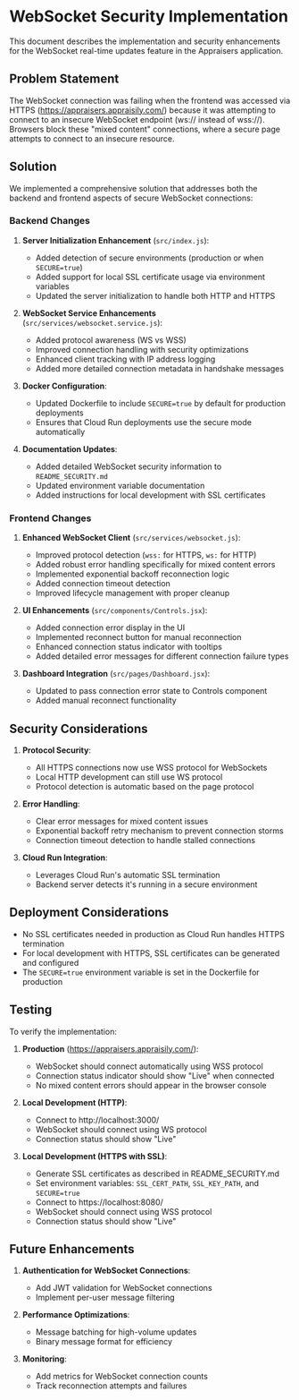 # WebSocket Security Implementation

This document describes the implementation and security enhancements for the WebSocket real-time updates feature in the Appraisers application.

## Problem Statement

The WebSocket connection was failing when the frontend was accessed via HTTPS (https://appraisers.appraisily.com/) because it was attempting to connect to an insecure WebSocket endpoint (ws:// instead of wss://). Browsers block these "mixed content" connections, where a secure page attempts to connect to an insecure resource.

## Solution

We implemented a comprehensive solution that addresses both the backend and frontend aspects of secure WebSocket connections:

### Backend Changes

1. **Server Initialization Enhancement** (`src/index.js`):
   - Added detection of secure environments (production or when `SECURE=true`)
   - Added support for local SSL certificate usage via environment variables
   - Updated the server initialization to handle both HTTP and HTTPS

2. **WebSocket Service Enhancements** (`src/services/websocket.service.js`):
   - Added protocol awareness (WS vs WSS)
   - Improved connection handling with security optimizations
   - Enhanced client tracking with IP address logging
   - Added more detailed connection metadata in handshake messages

3. **Docker Configuration**:
   - Updated Dockerfile to include `SECURE=true` by default for production deployments
   - Ensures that Cloud Run deployments use the secure mode automatically

4. **Documentation Updates**:
   - Added detailed WebSocket security information to `README_SECURITY.md`
   - Updated environment variable documentation
   - Added instructions for local development with SSL certificates

### Frontend Changes

1. **Enhanced WebSocket Client** (`src/services/websocket.js`):
   - Improved protocol detection (`wss:` for HTTPS, `ws:` for HTTP)
   - Added robust error handling specifically for mixed content errors
   - Implemented exponential backoff reconnection logic
   - Added connection timeout detection
   - Improved lifecycle management with proper cleanup
   
2. **UI Enhancements** (`src/components/Controls.jsx`):
   - Added connection error display in the UI
   - Implemented reconnect button for manual reconnection
   - Enhanced connection status indicator with tooltips
   - Added detailed error messages for different connection failure types

3. **Dashboard Integration** (`src/pages/Dashboard.jsx`):
   - Updated to pass connection error state to Controls component
   - Added manual reconnect functionality

## Security Considerations

1. **Protocol Security**:
   - All HTTPS connections now use WSS protocol for WebSockets
   - Local HTTP development can still use WS protocol
   - Protocol detection is automatic based on the page protocol

2. **Error Handling**:
   - Clear error messages for mixed content issues
   - Exponential backoff retry mechanism to prevent connection storms
   - Connection timeout detection to handle stalled connections

3. **Cloud Run Integration**:
   - Leverages Cloud Run's automatic SSL termination
   - Backend server detects it's running in a secure environment

## Deployment Considerations

- No SSL certificates needed in production as Cloud Run handles HTTPS termination
- For local development with HTTPS, SSL certificates can be generated and configured
- The `SECURE=true` environment variable is set in the Dockerfile for production

## Testing

To verify the implementation:

1. **Production** (https://appraisers.appraisily.com/):
   - WebSocket should connect automatically using WSS protocol
   - Connection status indicator should show "Live" when connected
   - No mixed content errors should appear in the browser console

2. **Local Development (HTTP)**:
   - Connect to http://localhost:3000/
   - WebSocket should connect using WS protocol
   - Connection status should show "Live"

3. **Local Development (HTTPS with SSL)**:
   - Generate SSL certificates as described in README_SECURITY.md
   - Set environment variables: `SSL_CERT_PATH`, `SSL_KEY_PATH`, and `SECURE=true`
   - Connect to https://localhost:8080/
   - WebSocket should connect using WSS protocol
   - Connection status should show "Live"

## Future Enhancements

1. **Authentication for WebSocket Connections**:
   - Add JWT validation for WebSocket connections
   - Implement per-user message filtering

2. **Performance Optimizations**:
   - Message batching for high-volume updates
   - Binary message format for efficiency

3. **Monitoring**:
   - Add metrics for WebSocket connection counts
   - Track reconnection attempts and failures
